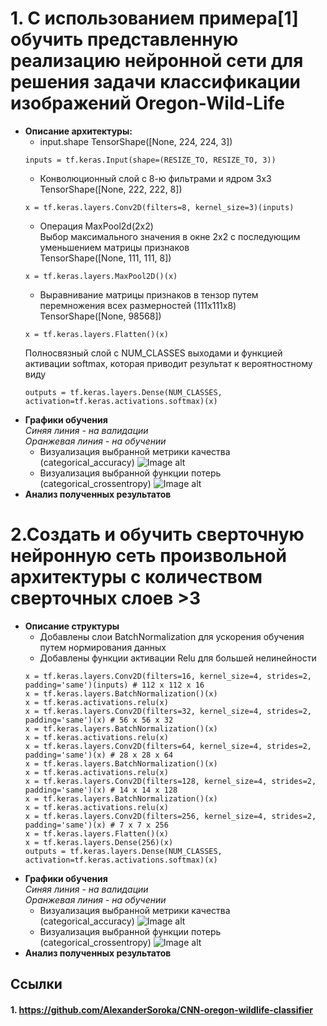 
# 1. С использованием примера[1] обучить представленную реализацию нейронной сети для решения задачи классификации изображений Oregon-Wild-Life
* **Описание архитектуры:**   
  * input.shape TensorShape([None, 224, 224, 3])
  ```
  inputs = tf.keras.Input(shape=(RESIZE_TO, RESIZE_TO, 3))
  ```
  * Конволюционный слой с 8-ю фильтрами и ядром 3х3    
    TensorShape([None, 222, 222, 8])
  ```
  x = tf.keras.layers.Conv2D(filters=8, kernel_size=3)(inputs)
  ```
  * Операция MaxPool2d(2х2)      
  Выбор максимального значения в окне 2х2 с последующим уменьшением матрицы признаков    
  TensorShape([None, 111, 111, 8])
  ```
  x = tf.keras.layers.MaxPool2D()(x)
  ```
  * Выравнивание матрицы признаков в тензор путем перемножения всех размерностей (111x111x8)    
  TensorShape([None, 98568])
  ```
  x = tf.keras.layers.Flatten()(x)
  ```
  Полносвязный слой с NUM_CLASSES выходами и функцией активации softmax, которая приводит результат к вероятностному виду    
  ```
  outputs = tf.keras.layers.Dense(NUM_CLASSES, activation=tf.keras.activations.softmax)(x)
  ```
* **Графики обучения**   
  *Синяя линия - на валидации*   
  *Оранжевая линия - на обучении*   
  * Визуализация выбранной метрики качества (categorical_accuracy)
![Image alt](https://github.com/Mariwannaxsfzx/RFaCT-labs/blob/main/lab1/graphs/accuracy1.png)
  * Визуализация выбранной функции потерь (categorical_crossentropy)
![Image alt](https://github.com/Mariwannaxsfzx/RFaCT-labs/blob/main/lab1/graphs/loss1.png)
* **Анализ полученных результатов**


# 2.Создать и обучить сверточную нейронную сеть произвольной архитектуры с количеством сверточных слоев >3
* **Описание структуры**    
  * Добавлены слои BatchNormalization для ускорения обучения путем нормирования данных   
  * Добавлены функции активации Relu для большей нелинейности   
  ```
  x = tf.keras.layers.Conv2D(filters=16, kernel_size=4, strides=2, padding='same')(inputs) # 112 x 112 x 16
  x = tf.keras.layers.BatchNormalization()(x)
  x = tf.keras.activations.relu(x)
  x = tf.keras.layers.Conv2D(filters=32, kernel_size=4, strides=2, padding='same')(x) # 56 x 56 x 32
  x = tf.keras.layers.BatchNormalization()(x)
  x = tf.keras.activations.relu(x)
  x = tf.keras.layers.Conv2D(filters=64, kernel_size=4, strides=2, padding='same')(x) # 28 x 28 x 64
  x = tf.keras.layers.BatchNormalization()(x)
  x = tf.keras.activations.relu(x)
  x = tf.keras.layers.Conv2D(filters=128, kernel_size=4, strides=2, padding='same')(x) # 14 x 14 x 128
  x = tf.keras.layers.BatchNormalization()(x)
  x = tf.keras.activations.relu(x)
  x = tf.keras.layers.Conv2D(filters=256, kernel_size=4, strides=2, padding='same')(x) # 7 x 7 x 256
  x = tf.keras.layers.Flatten()(x)
  x = tf.keras.layers.Dense(256)(x)
  outputs = tf.keras.layers.Dense(NUM_CLASSES, activation=tf.keras.activations.softmax)(x)
  ```
* **Графики обучения**   
  *Синяя линия - на валидации*   
  *Оранжевая линия - на обучении*   
  * Визуализация выбранной метрики качества (categorical_accuracy)
![Image alt](https://github.com/Mariwannaxsfzx/RFaCT-labs/blob/main/lab1/graphs/accuracy2.png)
  * Визуализация выбранной функции потерь (categorical_crossentropy)
![Image alt](https://github.com/Mariwannaxsfzx/RFaCT-labs/blob/main/lab1/graphs/loss2.png)
* **Анализ полученных результатов**
## Ссылки
#### 1. https://github.com/AlexanderSoroka/CNN-oregon-wildlife-classifier 
